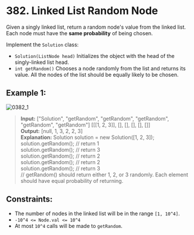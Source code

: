 # 382. Linked List Random Node

Given a singly linked list, return a random node's value from the linked list. 
Each node must have the **same probability** of being chosen.

Implement the `Solution` class:
* `Solution(ListNode head)` Initializes the object with the head of the singly-linked list head.
* `int getRandom()` Chooses a node randomly from the list and returns its value. 
All the nodes of the list should be equally likely to be chosen.

## Example 1:
![0382_1](https://assets.leetcode.com/uploads/2021/03/16/getrand-linked-list.jpg)
> **Input:** ["Solution", "getRandom", "getRandom", "getRandom", "getRandom", "getRandom"]
> [[[1, 2, 3]], [], [], [], [], []]  
> **Output:** [null, 1, 3, 2, 2, 3]  
> **Explanation:** 
> Solution solution = new Solution([1, 2, 3]);  
> solution.getRandom(); // return 1  
> solution.getRandom(); // return 3  
> solution.getRandom(); // return 2  
> solution.getRandom(); // return 2  
> solution.getRandom(); // return 3  
> // getRandom() should return either 1, 2, or 3 randomly. Each element should have equal probability of returning.


## Constraints:
* The number of nodes in the linked list will be in the range `[1, 10^4]`.
* `-10^4 <= Node.val <= 10^4`
* At most `10^4` calls will be made to `getRandom`.